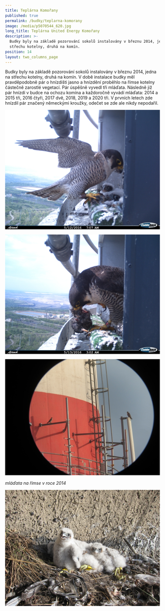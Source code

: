 ```yaml
---
title: Teplárna Komořany
published: true
permalink: /budky/teplarna-komorany
image: /media/p5070544_620.jpg
long_title: Teplárna United Energy Komořany
description: >-
  Budky byly na základě pozorování sokolů instalovány v březnu 2014, jedna na
  střechu kotelny, druhá na komín.
position: 14
layout: two_columns_page
---
```

Budky byly na základě pozorování sokolů instalovány v březnu 2014, jedna na střechu kotelny, druhá na komín. V době instalace budky měl pravděpodobně pár o hnízdišti jasno a hnízdění proběhlo na římse kotelny částečně zarostlé vegetací. Pár úspěšně vyvedl tři mláďata. Následně již pár hnízdí v budce na ochozu komína a každoročně vyvádí mláďata: 2014 a 2015 tři, 2016 čtyři, 2017 dvě, 2018, 2019 a 2020 tři. V prvních letech zde hnízdil pár značený německými kroužky, odečet se zde ale nikdy nepodařil.



![](/media/cdy00017-620.jpg)

![](/media/cdy00020_620.jpg)



![](/media/img_3454_620.jpg)

_mláďata na římse v roce 2014_

![](/media/img_3085_620.jpg)

